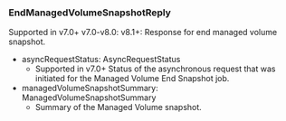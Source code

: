 ### EndManagedVolumeSnapshotReply
Supported in v7.0+
  v7.0-v8.0: 
  v8.1+: Response for end managed volume snapshot.

- asyncRequestStatus: AsyncRequestStatus
  - Supported in v7.0+
  Status of the asynchronous request that was initiated for the Managed Volume End Snapshot job.
- managedVolumeSnapshotSummary: ManagedVolumeSnapshotSummary
  - Summary of the Managed Volume snapshot.
